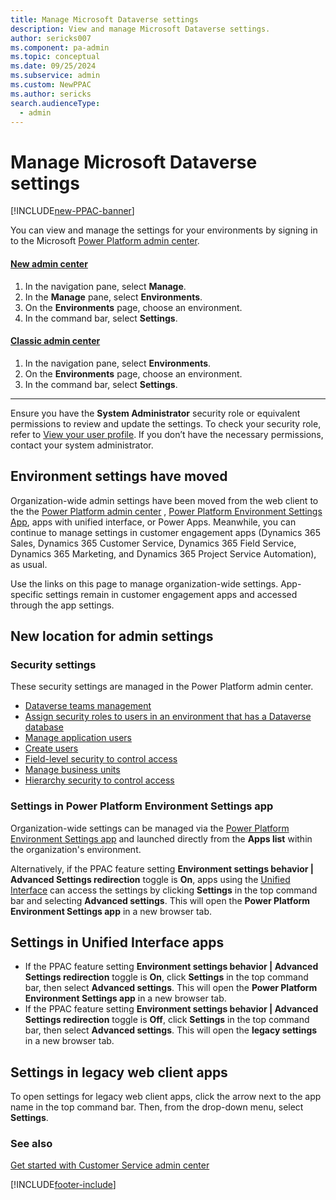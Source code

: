 ```yaml
---
title: Manage Microsoft Dataverse settings 
description: View and manage Microsoft Dataverse settings.
author: sericks007
ms.component: pa-admin
ms.topic: conceptual
ms.date: 09/25/2024
ms.subservice: admin
ms.custom: NewPPAC
ms.author: sericks
search.audienceType: 
  - admin
---
```

# Manage Microsoft Dataverse settings

[!INCLUDE[new-PPAC-banner](~/includes/new-PPAC-banner.md)]

You can view and manage the settings for your environments by signing in to the Microsoft [Power Platform admin center](https://admin.powerplatform.microsoft.com).

#### [New admin center](#tab/new)
1. In the navigation pane, select **Manage**.
1. In the **Manage** pane, select **Environments**.
1. On the **Environments** page, choose an environment.
1. In the command bar, select **Settings**. 

#### [Classic admin center](#tab/classic)
1. In the navigation pane, select **Environments**.
1. On the **Environments** page, choose an environment.
1. In the command bar, select **Settings**.  
---

Ensure you have the **System Administrator** security role or equivalent permissions to review and update the settings. To check your security role, refer to [View your user profile](/powerapps/user/view-your-user-profile). If you don’t have the necessary permissions, contact your system administrator.

## Environment settings have moved

Organization-wide admin settings have been moved from the web client to the the [Power Platform admin center](https://admin.powerplatform.microsoft.com) , [Power Platform Environment Settings App](https://go.microsoft.com/fwlink/p/?LinkID=2277077), apps with unified interface, or Power Apps. Meanwhile, you can continue to manage settings in customer engagement apps (Dynamics 365 Sales, Dynamics 365 Customer Service, Dynamics 365 Field Service, Dynamics 365 Marketing, and Dynamics 365 Project Service Automation), as usual.

Use the links on this page to manage organization-wide settings. App-specific settings remain in customer engagement apps and accessed through the app settings.

## New location for admin settings

### Security settings

These security settings are managed in the Power Platform admin center.

- [Dataverse teams management](manage-teams.md)
- [Assign security roles to users in an environment that has a Dataverse database](database-security-configure.md#assign-security-roles-to-users-in-an-environment-that-has-a-dataverse-database)
- [Manage application users](manage-application-users.md)
- [Create users](create-users.md)
- [Field-level security to control access](field-level-security.md)
- [Manage business units](create-edit-business-units.md)
- [Hierarchy security to control access](hierarchy-security.md)

### Settings in Power Platform Environment Settings app

Organization-wide settings can be managed via the [Power Platform Environment Settings app](https://go.microsoft.com/fwlink/p/?LinkID=2277077) and launched directly from the **Apps list** within the organization's environment.

Alternatively, if the PPAC feature setting **Environment settings behavior | Advanced Settings redirection** toggle is **On**, apps using the [Unified Interface](about-unified-interface.md) can access the settings by clicking **Settings** in the top command bar and selecting **Advanced settings**. This will open the **Power Platform Environment Settings app** in a new browser tab.

## Settings in Unified Interface apps
- If the PPAC feature setting **Environment settings behavior | Advanced Settings redirection** toggle is **On**, click **Settings** in the top command bar, then select **Advanced settings**. This will open the **Power Platform Environment Settings app** in a new browser tab.
- If the PPAC feature setting **Environment settings behavior | Advanced Settings redirection** toggle is **Off**, click **Settings** in the top command bar, then select **Advanced settings**. This will open the **legacy settings** in a new browser tab.

## Settings in legacy web client apps

To open settings for legacy web client apps, click the arrow next to the app name in the top command bar. Then, from the drop-down menu, select **Settings**. 

### See also
[Get started with Customer Service admin center](/dynamics365/customer-service/cs-admin-center)



[!INCLUDE[footer-include](../includes/footer-banner.md)]
